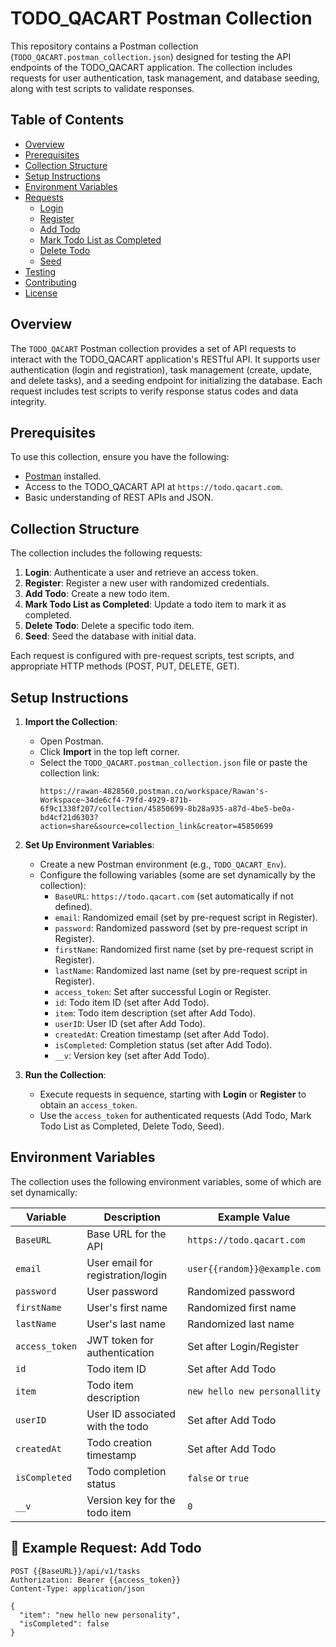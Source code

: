 # TODO_QACART Postman Collection

This repository contains a Postman collection (`TODO_QACART.postman_collection.json`) designed for testing the API endpoints of the TODO_QACART application. The collection includes requests for user authentication, task management, and database seeding, along with test scripts to validate responses.

## Table of Contents
- [Overview](#overview)
- [Prerequisites](#prerequisites)
- [Collection Structure](#collection-structure)
- [Setup Instructions](#setup-instructions)
- [Environment Variables](#environment-variables)
- [Requests](#requests)
  - [Login](#login)
  - [Register](#register)
  - [Add Todo](#add-todo)
  - [Mark Todo List as Completed](#mark-todo-list-as-completed)
  - [Delete Todo](#delete-todo)
  - [Seed](#seed)
- [Testing](#testing)
- [Contributing](#contributing)
- [License](#license)

## Overview
The `TODO_QACART` Postman collection provides a set of API requests to interact with the TODO_QACART application's RESTful API. It supports user authentication (login and registration), task management (create, update, and delete tasks), and a seeding endpoint for initializing the database. Each request includes test scripts to verify response status codes and data integrity.

## Prerequisites
To use this collection, ensure you have the following:
- [Postman](https://www.postman.com/downloads/) installed.
- Access to the TODO_QACART API at `https://todo.qacart.com`.
- Basic understanding of REST APIs and JSON.

## Collection Structure
The collection includes the following requests:
1. **Login**: Authenticate a user and retrieve an access token.
2. **Register**: Register a new user with randomized credentials.
3. **Add Todo**: Create a new todo item.
4. **Mark Todo List as Completed**: Update a todo item to mark it as completed.
5. **Delete Todo**: Delete a specific todo item.
6. **Seed**: Seed the database with initial data.

Each request is configured with pre-request scripts, test scripts, and appropriate HTTP methods (POST, PUT, DELETE, GET).

## Setup Instructions
1. **Import the Collection**:
   - Open Postman.
   - Click **Import** in the top left corner.
   - Select the `TODO_QACART.postman_collection.json` file or paste the collection link:
     ```
     https://rawan-4828560.postman.co/workspace/Rawan's-Workspace~34de6cf4-79fd-4929-871b-6f9c1338f207/collection/45850699-8b28a935-a87d-4be5-be0a-bd4cf21d6303?action=share&source=collection_link&creator=45850699
     ```

2. **Set Up Environment Variables**:
   - Create a new Postman environment (e.g., `TODO_QACART_Env`).
   - Configure the following variables (some are set dynamically by the collection):
     - `BaseURL`: `https://todo.qacart.com` (set automatically if not defined).
     - `email`: Randomized email (set by pre-request script in Register).
     - `password`: Randomized password (set by pre-request script in Register).
     - `firstName`: Randomized first name (set by pre-request script in Register).
     - `lastName`: Randomized last name (set by pre-request script in Register).
     - `access_token`: Set after successful Login or Register.
     - `id`: Todo item ID (set after Add Todo).
     - `item`: Todo item description (set after Add Todo).
     - `userID`: User ID (set after Add Todo).
     - `createdAt`: Creation timestamp (set after Add Todo).
     - `isCompleted`: Completion status (set after Add Todo).
     - `__v`: Version key (set after Add Todo).

3. **Run the Collection**:
   - Execute requests in sequence, starting with **Login** or **Register** to obtain an `access_token`.
   - Use the `access_token` for authenticated requests (Add Todo, Mark Todo List as Completed, Delete Todo, Seed).

## Environment Variables
The collection uses the following environment variables, some of which are set dynamically:

| Variable       | Description                              | Example Value                     |
|----------------|------------------------------------------|-----------------------------------|
| `BaseURL`      | Base URL for the API                    | `https://todo.qacart.com`         |
| `email`        | User email for registration/login       | `user{{random}}@example.com`      |
| `password`     | User password                           | Randomized password               |
| `firstName`    | User's first name                       | Randomized first name            |
| `lastName`     | User's last name                        | Randomized last name             |
| `access_token` | JWT token for authentication            | Set after Login/Register          |
| `id`           | Todo item ID                            | Set after Add Todo                |
| `item`         | Todo item description                   | `new hello new personallity`      |
| `userID`       | User ID associated with the todo        | Set after Add Todo                |
| `createdAt`    | Todo creation timestamp                 | Set after Add Todo                |
| `isCompleted`  | Todo completion status                  | `false` or `true`                 |
| `__v`          | Version key for the todo item           | `0`                               |

## 📌 Example Request: Add Todo
```http
POST {{BaseURL}}/api/v1/tasks
Authorization: Bearer {{access_token}}
Content-Type: application/json

{
  "item": "new hello new personality",
  "isCompleted": false
}
